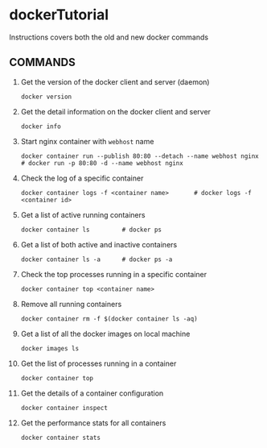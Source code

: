 # dockerTutorial
Instructions covers both the old and new docker commands

## COMMANDS
1. Get the version of the docker client and server (daemon)
    ```
    docker version
    ```

2. Get the detail information on the docker client and server
    ```
    docker info
    ```

3. Start nginx container with `webhost` name
    ```
    docker container run --publish 80:80 --detach --name webhost nginx          # docker run -p 80:80 -d --name webhost nginx
    ```

4. Check the log of a specific container
    ```
    docker container logs -f <container name>       # docker logs -f <container id>
    ```

5. Get a list of active running containers
    ```
    docker container ls         # docker ps
    ```

6. Get a list of both active and inactive containers
    ```
    docker container ls -a      # docker ps -a
    ```

7. Check the top processes running in a specific container
    ```
    docker container top <container name>   
    ```

8. Remove all running containers
    ```
    docker container rm -f $(docker container ls -aq)
    ```

9. Get a list of all the docker images on local machine
    ```
    docker images ls
    ```

10. Get the list of processes running in a container
    ```
    docker container top
    ```

11. Get the details of a container configuration
    ```
    docker container inspect
    ```

12. Get the performance stats for all containers
    ```
    docker container stats
    ```

